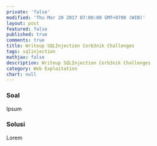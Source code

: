 ```yaml
---
private: 'false'
modified: 'Thu Mar 20 2017 07:00:00 GMT+0700 (WIB)'
layout: post
featured: false
published: true
comments: true
title: Writeup SQLInjection Corb3nik Challenges
tags: sqlinjection
mathjax: false
description: Writeup SQLInjection Corb3nik Challenges
category: Web Exploitation
chart: null
---
```


### Soal

Ipsum

### Solusi

Lorem

